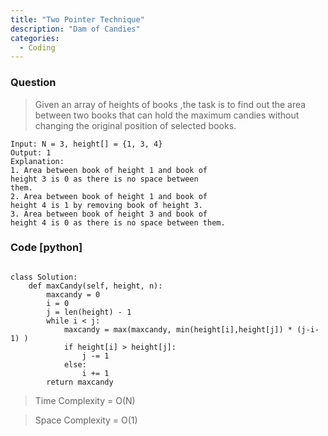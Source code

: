 ```yaml
---
title: "Two Pointer Technique"
description: "Dam of Candies"
categories:
  - Coding
---
```


### Question

> Given an array of heights of books ,the task is to find out the area between two books that can hold the maximum candies without changing the original position of selected books. 

```
Input: N = 3, height[] = {1, 3, 4}
Output: 1
Explanation:
1. Area between book of height 1 and book of 
height 3 is 0 as there is no space between 
them.
2. Area between book of height 1 and book of 
height 4 is 1 by removing book of height 3.
3. Area between book of height 3 and book of 
height 4 is 0 as there is no space between them.
```

### Code [python]

```python3

class Solution:
    def maxCandy(self, height, n): 
        maxcandy = 0
        i = 0 
        j = len(height) - 1
        while i < j:
            maxcandy = max(maxcandy, min(height[i],height[j]) * (j-i-1) )
            if height[i] > height[j]:
                j -= 1
            else:
                i += 1
        return maxcandy

```

> Time Complexity = O(N)

> Space Complexity = O(1)
